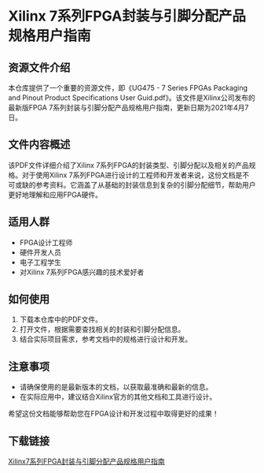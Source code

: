 # Xilinx 7系列FPGA封装与引脚分配产品规格用户指南

## 资源文件介绍

本仓库提供了一个重要的资源文件，即《UG475 - 7 Series FPGAs Packaging and Pinout Product Specifications User Guid.pdf》。该文件是Xilinx公司发布的最新版FPGA 7系列封装与引脚分配产品规格用户指南，更新日期为2021年4月7日。

## 文件内容概述

该PDF文件详细介绍了Xilinx 7系列FPGA的封装类型、引脚分配以及相关的产品规格。对于使用Xilinx 7系列FPGA进行设计的工程师和开发者来说，这份文档是不可或缺的参考资料。它涵盖了从基础的封装信息到复杂的引脚分配细节，帮助用户更好地理解和应用FPGA硬件。

## 适用人群

- FPGA设计工程师
- 硬件开发人员
- 电子工程学生
- 对Xilinx 7系列FPGA感兴趣的技术爱好者

## 如何使用

1. 下载本仓库中的PDF文件。
2. 打开文件，根据需要查找相关的封装和引脚分配信息。
3. 结合实际项目需求，参考文档中的规格进行设计和开发。

## 注意事项

- 请确保使用的是最新版本的文档，以获取最准确和最新的信息。
- 在实际应用中，建议结合Xilinx官方的其他文档和工具进行设计。

希望这份文档能够帮助您在FPGA设计和开发过程中取得更好的成果！

## 下载链接

[Xilinx7系列FPGA封装与引脚分配产品规格用户指南](https://pan.quark.cn/s/1c3b373b3684)
